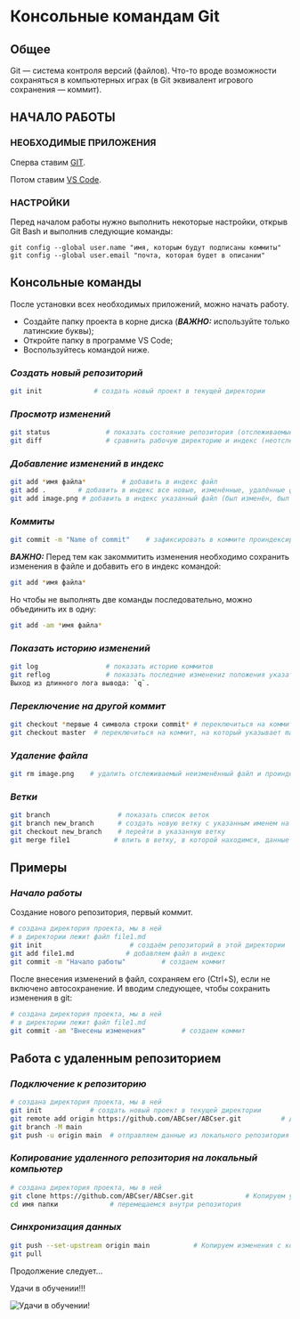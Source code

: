 # Консольные командам Git

## Общее

Git — система контроля версий (файлов). Что-то вроде возможности сохраняться в компьютерных играх (в Git эквивалент игрового сохранения — коммит).

## **НАЧАЛО РАБОТЫ**

### НЕОБХОДИМЫЕ ПРИЛОЖЕНИЯ

Cперва ставим [GIT](https://git-scm.com/downloads).

Потом ставим [VS Code](https://code.visualstudio.com/).

### НАСТРОЙКИ

Перед началом работы нужно выполнить некоторые настройки, открыв Git Bash и выполнив следующие команды:

```
git config --global user.name "имя, которым будут подписаны коммиты" 
git config --global user.email "почта, которая будет в описании" 
```

## **Консольные команды**

После установки всех необходимых приложений, можно начать работу.

* Создайте папку проекта в корне диска (_**ВАЖНО:**_ используйте только латинские буквы);
* Откройте папку в программе VS Code;
* Воспользуйтесь командой ниже.

### _**Создать новый репозиторий**_

``` bash
git init             # создать новый проект в текущей директории
```

### _**Просмотр изменений**_

``` bash
git status              # показать состояние репозитория (отслеживаемые, изменённые, новые файлы и пр.)
git diff                # сравнить рабочую директорию и индекс (неотслеживаемые файлы ИГНОРИРУЮТСЯ)
```


### _**Добавление изменений в индекс**_

``` bash
git add *имя файла*         # добавить в индекс файл
git add .        # добавить в индекс все новые, изменённые, удалённые файлы из текущей директории и её поддиректорий
git add image.png # добавить в индекс указанный файл (был изменён, был удалён или это новый файл)
```

### _**Коммиты**_

``` bash
git commit -m "Name of commit"    # зафиксировать в коммите проиндексированные изменения (закоммитить), добавить сообщение
```
_**ВАЖНО:**_
Перед тем как закоммитить изменения необходимо сохранить изменения в файле и добавить его в индекс командой:

``` bash
git add *имя файла*
```
Но чтобы не выполнять две команды последовательно, можно объединить их в одну:

``` bash
git add -am *имя файла*
```

### _**Показать историю изменений**_

``` bash
git log                 # показать историю коммитов
git reflog              # показать последние изменениz положения указателя HEAD
Выход из длинного лога вывода: `q`.
```

### _**Переключение на другой коммит**_

``` bash
git checkout *первые 4 символа строки commit* # переключиться на коммит с указанным хешем
git checkout master  # переключиться на коммит, на который указывает master 
```

### _**Удаление файла**_

``` bash
git rm image.png    # удалить отслеживаемый неизменённый файл и проиндексировать это изменение
```

### _**Ветки**_

``` bash
git branch                 # показать список веток
git branch new_branch      # создать новую ветку с указанным именем на текущем коммите
git checkout new_branch    # перейти в указанную ветку
git merge file1           # влить в ветку, в которой находимся, данные из ветки file1
```

## **Примеры**

### _**Начало работы**_

Создание нового репозитория, первый коммит.

``` bash
# создана директория проекта, мы в ней
# в директории лежит файл file1.md
git init                      # создаём репозиторий в этой директории
git add file1.md             # добавляем файл в индекс
git commit -m "Начало работы"         # создаем коммит
```
После внесения изменений в файл, сохраняем его (Ctrl+S), если не включено автосохранение. И вводим следующее, чтобы сохранить изменения в git:

``` bash
# создана директория проекта, мы в ней
# в директории лежит файл file1.md
git commit -am "Внесены изменения"         # создаем коммит
```

## **Работа с удаленным репозиторием**

### _**Подключение к репозиторию**_

``` bash
# создана директория проекта, мы в ней
git init            # создать новый проект в текущей директории
git remote add origin https://github.com/ABCser/ABCser.git          # добавить удалённый репозиторий (с сокр. именем origin) с указанным URL
git branch -M main
git push -u origin main  # отправляем данные из локального репозитория в удаленный (в ветку main)
```

### _**Копирование удаленного репозитория на локальный компьютер**_

``` bash
# создана директория проекта, мы в ней
git clone https://github.com/ABCser/ABCser.git             # Копируем удаленный репозиторий в эту директорию
cd имя папки             # перемещаемся внутри репозитория
```

### _**Синхронизация данных**_

``` bash
git push --set-upstream origin main           # Копируем изменения с компьютера в удаленный репозиторий в ветку main
git pull
```

Продолжение следует...

Удачи в обучении!!!

![Удачи в обучении!](https://www.emojiall.com/images/240/facebook/1f918.png)
